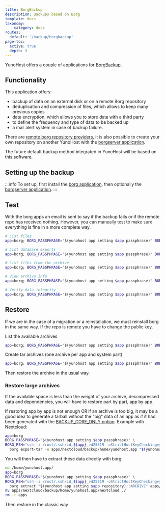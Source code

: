 ```yaml
---
title: BorgBackup
description: Backups based on Borg
template: docs
taxonomy:
    category: docs
routes:
  default: '/backup/borgbackup'
page-toc:
  active: true
  depth: 3
---
```


YunoHost offers a couple of applications for [BorgBackup](https://www.borgbackup.org/).

## Functionality

This application offers:

* backup of data on an external disk or on a remote Borg repository
* deduplication and compression of files, which allows to keep many previous copies
* data encryption, which allows you to store data with a third party
* to define the frequency and type of data to be backed up
* a mail alert system in case of backup failure.

There are [remote borg repository providers](https://www.borgbackup.org/support/commercial.html), it is also possible to create your own repository on another YunoHost with the [borgserver application](https://github.com/YunoHost-Apps/borgserver_ynh).

The future default backup method integrated in YunoHost will be based on this software.

## Setting up the backup

:::info
To set up, first install the [borg application](https://github.com/YunoHost-Apps/borg_ynh), then optionally the [borgserver application](https://github.com/YunoHost-Apps/borgserver_ynh).
:::

## Test

With the borg apps an email is sent to say if the backup fails or if the remote repo has received nothing. However, you can manually test to make sure everything is fine in a more complete way.

```bash
# List files
app=borg; BORG_PASSPHRASE="$(yunohost app setting $app passphrase)" BORG_RSH="ssh -i /root/.ssh/id_${app}_ed25519 -oStrictHostKeyChecking=yes " borg list "$(yunohost app setting $app repository)" | less

# List database exports
app=borg; BORG_PASSPHRASE="$(yunohost app setting $app passphrase)" BORG_RSH="ssh -i /root/.ssh/id_${app}_ed25519 -oStrictHostKeyChecking=yes " borg list "$(yunohost app setting $app repository)" | grep "(db|dump)\.sql"

# List files from the archive
app=borg; BORG_PASSPHRASE="$(yunohost app setting $app passphrase)" BORG_RSH="ssh -i /root/.ssh/id_${app}_ed25519 -oStrictHostKeyChecking=yes " borg list "$(yunohost app setting $app repository)::ARCHIVE" | less

# View archive info
app=borg; BORG_PASSPHRASE="$(yunohost app setting $app passphrase)" BORG_RSH="ssh -i /root/.ssh/id_${app}_ed25519 -oStrictHostKeyChecking=yes " borg info "$(yunohost app setting $app repository)::ARCHIVE"

# Verify data integrity
app=borg; BORG_PASSPHRASE="$(yunohost app setting $app passphrase)" BORG_RSH="ssh -i /root/.ssh/id_${app}_ed25519 -oStrictHostKeyChecking=yes " borg check "$(yunohost app setting $app repository)::ARCHIVE" --verify-data
```

## Restore

If we are in the case of a migration or a reinstallation, we must reinstall borg in the same way. If the repo is remote you have to change the public key.

List the available archives

```bash
app=borg; BORG_PASSPHRASE="$(yunohost app setting $app passphrase)" BORG_RSH="ssh -i /root/.ssh/id_${app}_ed25519 -oStrictHostKeyChecking=yes " borg list "$(yunohost app setting $app repository)"
```

Create tar archives (one archive per app and system part)

```bash
app=borg; BORG_PASSPHRASE="$(yunohost app setting $app passphrase)" BORG_RSH="ssh -i /root/.ssh/id_${app}_ed25519 -oStrictHostKeyChecking=yes " borg export-tar "$(yunohost app setting $app repository)::ARCHIVE" /home/yunohost/archives/ARCHIVE.tar
```

Then restore the archive in the usual way.

### Restore large archives

If the available space is less than the weight of your archive, decompressed data and dependencies, you will have to restore part by part, app by app.

If restoring app by app is not enough OR if an archive is too big, it may be a good idea to generate a tarball without the "big" data of an app as if it had been generated with the [BACKUP_CORE_ONLY option](/backup/include_exclude_files#don't-save-large-quantities-of-data). Example with Nextcloud:

```bash
app=borg
BORG_PASSPHRASE="$(yunohost app setting $app passphrase)" \
BORG_RSH="ssh -i /root/.ssh/id_${app}_ed25519 -oStrictHostKeyChecking=yes " \
  borg export-tar -e apps/nextcloud/backup/home/yunohost.app "$(yunohost app setting $app repository)::ARCHIVE" /home/yunohost/archives/ARCHIVE.tar
```

You will then have to extract these data directly with borg

```bash
cd /home/yunohost.app/
app=borg
BORG_PASSPHRASE="$(yunohost app setting $app passphrase)" \
BORG_RSH="ssh -i /root/.ssh/id_${app}_ed25519 -oStrictHostKeyChecking=yes " \
  borg extract "$(yunohost app setting $app repository)::ARCHIVE" apps/nextcloud/backup/home/yunohost.app/
mv apps/nextcloud/backup/home/yunohost.app/nextcloud ./
rm -r apps
```

Then restore in the classic way
